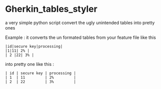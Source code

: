 # Gherkin_tables_styler
a very simple python script convert the ugly unintended tables into pretty ones 

Example :
it converts the un formated tables from your feature file like this  
```
|id|secure key|processing|
|1|11| 2% |
| 2 |22| 3% |
```
into pretty one like this :

```
| id | secure key | processing |
| 1  | 11         | 2%         |
| 2  | 22         | 3%         |
```

